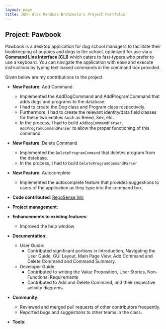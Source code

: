 ```yaml
---
layout: page
title: John Alec Mendoza Branzuela's Project Portfolio
---
```

## Project: Pawbook

Pawbook is a desktop application for dog school managers to facilitate their bookkeeping of puppies and dogs in the
school, optimized for use via a **Command Line Interface (CLI)** which caters to fast-typers who prefer to use a
keyboard. You can navigate the application with ease and execute instructions by typing text-based commands in the
command box provided.

Given below are my contributions to the project.

* **New Feature**: Add Command
  * Implemented the AddDogCommand and AddProgramCommand that adds dogs and programs to the database.
  * I had to create the Dog class and Program class respectively.
  * Furthermore, I had to create the relevant identity/data field classes for these two entities such as Breed, Sex, etc.
  * In the process, I had to build `AddDogCommandParser`, `AddProgramCommandParser` to allow the proper functioning of this command.
  
* **New Feature**: Delete Command
  * Implemented the `DeleteProgramCommand` that deletes program from the database.
  * In the process, I had to build `DeleteProgramCommandParser`

* **New Feature**: Autocomplete
  * Implemented the autocomplete feature that provides suggestions to users of the application as they
  type into the command box.
  
  
* **Code contributed**: [RepoSense link](https://nus-cs2103-ay2021s2.github.io/tp-dashboard/?search=&sort=groupTitle&sortWithin=title&since=2021-02-19&timeframe=commit&mergegroup=&groupSelect=groupByRepos&breakdown=false&tabOpen=true&tabType=authorship&tabAuthor=branzuelajohn&tabRepo=AY2021S2-CS2103T-T10-1%2Ftp%5Bmaster%5D&authorshipIsMergeGroup=false&authorshipFileTypes=)

* **Project management**:

* **Enhancements to existing features**:
  * Improved the help window

* **Documentation**:
  * User Guide:
    * Contributed significant portions in Introduction, Navigating the User Guide, 
      GUI Layout, Main Page View, Add Command and Delete Command and Command Summary.
  * Developer Guide:
    * Contributed to writing the Value Proposition, User Stories, Non-Functional Requirements
    * Contributed to Add and Delete Command, and their respective activity diagrams.

* **Community**:
  * Reviewed and merged pull requests of other contributors frequently.
  * Reported bugs and suggestions to other teams in the class.

* **Tools**:

